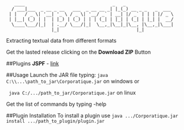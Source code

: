 ```
   ____                                 _   _                   
  / ___|___  _ __ _ __   ___  _ __ __ _| |_(_) __ _ _   _  ___  
 | |   / _ \| '__| '_ \ / _ \| '__/ _` | __| |/ _` | | | |/ _ \ 
 | |__| (_) | |  | |_) | (_) | | | (_| | |_| | (_| | |_| |  __/ 
  \____\___/|_|  | .__/ \___/|_|  \__,_|\__|_|\__, |\__,_|\___| 
                 |_|                             |_|            
```
Extracting textual data from different formats

Get the lasted release clicking on the **Download ZIP** Button

##Plugins
**JSPF** - [link](http://code.google.com/p/jspf/)

##Usage
Launch the JAR file typing:
`java C:\\...\path_to_jar\Corporatique.jar` on windows or

` java C:/.../path_to_jar/Corporatique.jar` on linux

Get the list of commands by typing -help

##Plugin Installation
To install a plugin use 
`java .../Corporatique.jar install .../path_to_plugin/plugin.jar`
